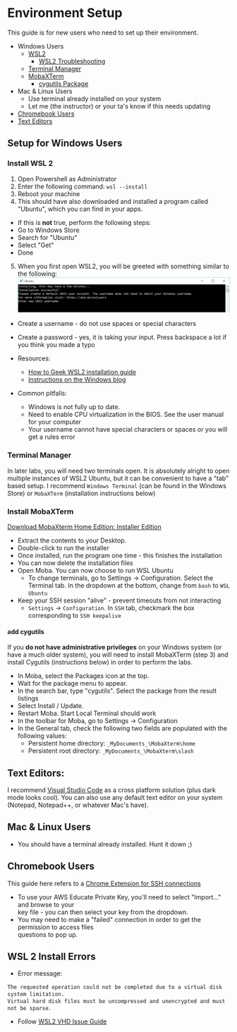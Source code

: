 # Environment Setup

This guide is for new users who need to set up their environment.

- Windows Users
  - [WSL2](#Install-WSL-2)
    - [WSL2 Troubleshooting](#WSL-2-Install-Errors)
  - [Terminal Manager](#Terminal-Manager)
  - [MobaXTerm](#Install-MobaXTerm)
    - [cygutils Package](#add-cygutils)
- Mac & Linux Users
  - Use terminal already installed on your system
  - Let me (the instructor) or your ta's know if this needs updating
- [Chromebook Users](#Chromebook-Users)
- [Text Editors](#Text-Editors)

## Setup for Windows Users

### Install WSL 2

1. Open Powershell as Administrator
2. Enter the following command: `wsl --install`
3. Reboot your machine
4. This should have also downloaded and installed a program called "Ubuntu", which you can find in your apps.

- If this is **not** true, perform the following steps:
- Go to Windows Store
- Search for "Ubuntu"
- Select "Get"
- Done

5. When you first open WSL2, you will be greeted with something similar to the following:
   ![Ubuntu Install](Images/ubuntuinstall.png)

- Create a username - do not use spaces or special characters
- Create a password - yes, it is taking your input. Press backspace a lot if you think you made a typo

- Resources:
  - [How to Geek WSL2 installation guide](https://www.howtogeek.com/744328/how-to-install-the-windows-subsystem-for-linux-on-windows-11/)
  - [Instructions on the Windows blog](https://docs.microsoft.com/en-us/windows/wsl/setup/environment)
- Common pitfalls:
  - Windows is not fully up to date.
  - Need to enable CPU virtualization in the BIOS. See the user manual for your computer
  - Your username cannot have special characters or spaces or you will get a rules error

### Terminal Manager

In later labs, you will need two terminals open. It is absolutely alright to open multiple instances of WSL2 Ubuntu, but it can be convenient to have a "tab" based setup. I recommend `Windows Terminal` (can be found in the Windows Store) or `MobaXTerm` (installation instructions below)

### Install MobaXTerm

[Download MobaXterm Home Edition: Installer Edition](https://download.mobatek.net/2152021112100754/MobaXterm_Installer_v21.5.zip)

- Extract the contents to your Desktop.
- Double-click to run the installer
- Once installed, run the program one time - this finishes the installation
- You can now delete the installation files
- Open Moba. You can now choose to run WSL Ubuntu
  - To change terminals, go to Settings -> Configuration. Select the Terminal tab. In the dropdown at the bottom, change from `bash` to `WSL Ubuntu`
- Keep your SSH session "alive" - prevent timeouts from not interacting
  - `Settings` -> `Configuration`. In `SSH` tab, checkmark the box corresponding to `SSH keepalive`

#### add cygutils

If you **do not have administrative privileges** on your Windows system (or have a much older system), you will need to install MobaXTerm (step 3) and install Cygutils (instructions below) in order to perform the labs.

- In Moba, select the Packages icon at the top.
- Wait for the package menu to appear.
- In the search bar, type "cygutils". Select the package from the result listings
- Select Install / Update.
- Restart Moba. Start Local Terminal should work
- In the toolbar for Moba, go to Settings -> Configuration
- In the General tab, check the following two fields are populated with the following values:
  - Persistent home directory: `_MyDocuments_\MobaXterm\home`
  - Persistent root directory: `_MyDocuments_\MobaXterm\slash`

## Text Editors:

I recommend [Visual Studio Code](https://code.visualstudio.com/) as a cross platform solution (plus dark mode looks cool). You can also use any default text editor on your system (Notepad, Notepad++, or whatever Mac's have).

## Mac & Linux Users

- You should have a terminal already installed. Hunt it down ;)

## Chromebook Users

This guide here refers to a [Chrome Extension for SSH connections](https://www.lifewire.com/how-to-use-chromebook-ssh-client-4690108)

- To use your AWS Educate Private Key, you'll need to select "Import..." and browse to your  
  key file - you can then select your key from the dropdown.
- You may need to make a "failed" connection in order to get the permission to access files  
  questions to pop up.

## WSL 2 Install Errors

- Error message:

```
The requested operation could not be completed due to a virtual disk system limitation.
Virtual hard disk files must be uncompressed and unencrypted and must not be sparse.
```

- Follow [WSL2 VHD Issue Guide](https://utf9k.net/blog/wsl2-vhd-issue/)
